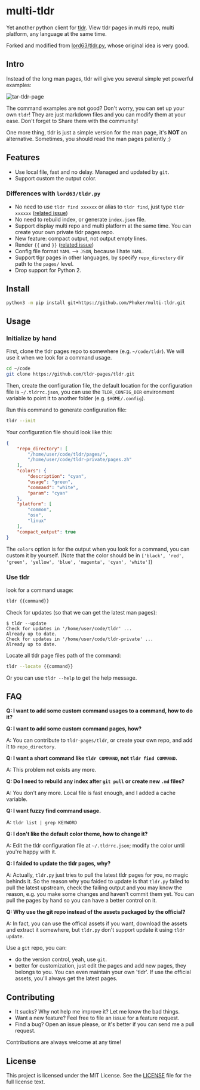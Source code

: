 # multi-tldr

Yet another python client for [tldr](https://github.com/tldr-pages/tldr). View tldr pages in multi repo, multi platform, any language at the same time.

Forked and modified from [lord63/tldr.py](https://github.com/lord63/tldr.py), whose original idea is very good.

## Intro

Instead of the long man pages, tldr will give you several simple yet powerful examples:

![tar-tldr-page](screenshots/screenshot1.png)

The command examples are not good? Don't worry, you can set up your own `tldr`! They are just markdown files and you can modify them at your ease. Don't forget to Share them with the community!

One more thing, tldr is just a simple version for the man page, it's **NOT** an alternative. Sometimes, you should read the man pages patiently ;)

## Features

- Use local file, fast and no delay. Managed and updated by `git`.
- Support custom the output color.

### Differences with `lord63/tldr.py`

- No need to use `tldr find xxxxxx` or alias to `tldr find`, just type `tldr xxxxxx` ([related issue](https://github.com/lord63/tldr.py/issues/47))
- No need to rebuild index, or generate `index.json` file.
- Support display multi repo and multi platform at the same time. You can create your own private tldr pages repo.
- New feature: compact output, not output empty lines.
- Render `{{` and `}}` ([related issue](https://github.com/lord63/tldr.py/issues/25))
- Config file format `YAML` --> `JSON`, because I hate `YAML`.
- Support tlgr pages in other languages, by specify `repo_directory` dir path to the `pages/` level.
- Drop support for Python 2.

## Install

```bash
python3 -m pip install git+https://github.com/Phuker/multi-tldr.git
```

## Usage

### Initialize by hand

First, clone the tldr pages repo to somewhere (e.g. `~/code/tldr`). We will use it when we look for a command usage.

```bash
cd ~/code
git clone https://github.com/tldr-pages/tldr.git
```

Then, create the configuration file, the default location for the configuration file is `~/.tldrrc.json`, you can use the `TLDR_CONFIG_DIR` environment variable to point it to another folder (e.g. `$HOME/.config`).

Run this command to generate configuration file:

```bash
tldr --init
```

Your configuration file should look like this:

```json
{
    "repo_directory": [
        "/home/user/code/tldr/pages/",
        "/home/user/code/tldr-private/pages.zh"
    ],
    "colors": {
        "description": "cyan",
        "usage": "green",
        "command": "white",
        "param": "cyan"
    },
    "platform": [
        "common",
        "osx",
        "linux"
    ],
    "compact_output": true
}
```

The `colors` option is for the output when you look for a command, you can custom it by yourself. (Note that the color should be in `['black', 'red', 'green', 'yellow', 'blue', 'magenta', 'cyan', 'white']`)


### Use tldr

look for a command usage:

```bash
tldr {{command}}
```

Check for updates (so that we can get the latest man pages):

```console
$ tldr --update
Check for updates in '/home/user/code/tldr' ...
Already up to date.
Check for updates in '/home/user/code/tldr-private' ...
Already up to date.
```

Locate all tldr page files path of the command:

```bash
tldr --locate {{command}}
```

Or you can use `tldr --help` to get the help message.

## FAQ

**Q: I want to add some custom command usages to a command, how to do it?**

**Q: I want to add some custom command pages, how?**

A: You can contribute to `tldr-pages/tldr`, or create your own repo, and add it to `repo_directory`.

**Q: I want a short command like `tldr COMMAND`, not `tldr find COMMAND`.**

A: This problem not exists any more.

**Q: Do I need to rebuild any index after `git pull` or create new `.md` files?**

A: You don't any more. Local file is fast enough, and I added a cache variable.

**Q: I want fuzzy find command usage.**

A: `tldr list | grep KEYWORD`

**Q: I don't like the default color theme, how to change it?**

A: Edit the tldr configuration file at `~/.tldrrc.json`; modify the color until you're happy with it.

**Q: I faided to update the tldr pages, why?**

A: Actually, `tldr.py` just tries to pull the latest tldr pages for you, no magic behinds it. So the reason why you faided to update is that `tldr.py` failed to pull the latest upstream, check the failing output and you may know the reason, e.g. you make some changes and haven't commit them yet. You can pull the pages by hand so you can have a better control on it.

**Q: Why use the git repo instead of the assets packaged by the official?**

A: In fact, you can use the offical assets if you want, download the assets and extract it somewhere, but `tldr.py` don't support update it using `tldr update`.

Use a `git` repo, you can:

- do the version control, yeah, use `git`.
- better for customization, just edit the pages and add new pages, they belongs to you. You can even maintain your own 'tldr'. If use the official assets, you'll always get the latest pages.

## Contributing

- It sucks? Why not help me improve it? Let me know the bad things.
- Want a new feature? Feel free to file an issue for a feature request.
- Find a bug? Open an issue please, or it's better if you can send me a pull request.

Contributions are always welcome at any time!

## License

This project is licensed under the MIT License. See the [LICENSE](LICENSE) file for the full license text.
